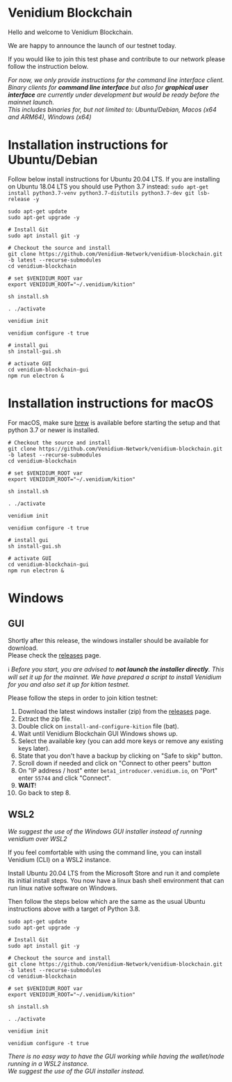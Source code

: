 # Venidium Blockchain

Hello and welcome to Venidium Blockchain.

We are happy to announce the launch of our testnet today.

If you would like to join this test phase and contribute to our network please follow the instruction below.

_For now, we only provide instructions for the command line interface client._  
_Binary clients for **command line interface** but also for **graphical user interface** are currently under development but would be ready before the mainnet launch._  
_This includes binaries for, but not limited to: Ubuntu/Debian, Macos (x64 and ARM64), Windows (x64)_

# Installation instructions for Ubuntu/Debian

Follow below install instructions for Ubuntu 20.04 LTS. If you are installing on Ubuntu 18.04 LTS you should use Python 3.7 instead: `sudo apt-get install python3.7-venv python3.7-distutils python3.7-dev git lsb-release -y`

```shell
sudo apt-get update
sudo apt-get upgrade -y

# Install Git
sudo apt install git -y

# Checkout the source and install
git clone https://github.com/Venidium-Network/venidium-blockchain.git -b latest --recurse-submodules
cd venidium-blockchain

# set $VENIDIUM_ROOT var
export VENIDIUM_ROOT="~/.venidium/kition"

sh install.sh

. ./activate

venidium init

venidium configure -t true

# install gui
sh install-gui.sh

# activate GUI
cd venidium-blockchain-gui
npm run electron &

```

# Installation instructions for macOS

For macOS, make sure [brew](https://brew.sh/) is available before starting the setup and that python 3.7 or newer is installed.

```shell
# Checkout the source and install
git clone https://github.com/Venidium-Network/venidium-blockchain.git -b latest --recurse-submodules
cd venidium-blockchain

# set $VENIDIUM_ROOT var
export VENIDIUM_ROOT="~/.venidium/kition"

sh install.sh

. ./activate

venidium init

venidium configure -t true

# install gui
sh install-gui.sh

# activate GUI
cd venidium-blockchain-gui
npm run electron &

```

# Windows

## GUI

Shortly after this release, the windows installer should be available for download.  
Please check the [releases](https://github.com/Venidium-Network/venidium-blockchain/releases) page.

ℹ️ _Before you start, you are advised to __not launch the installer directly__. This will set it up for the mainnet. We have prepared a script to install Venidium for you and also set it up for kition testnet._

Please follow the steps in order to join kition testnet:

1. Download the latest windows installer (zip) from the [releases](https://github.com/Venidium-Network/venidium-blockchain/releases) page.
1. Extract the zip file.
1. Double click on `install-and-configure-kition` file (bat).
1. Wait until Venidium Blockchain GUI Windows shows up.
1. Select the available key (you can add more keys or remove any existing keys later).
1. State that you don't have a backup by clicking on "Safe to skip" button.
1. Scroll down if needed and click on "Connect to other peers" button
1. On "IP address / host" enter `beta1_introducer.venidium.io`, on "Port" enter `55744` and click "Connect".
1. __WAIT__!
1. Go back to step 8.

## WSL2

*We suggest the use of the Windows GUI installer instead of running venidium over WSL2*

If you feel comfortable with using the command line, you can install Venidium (CLI) on a WSL2 instance.

Install Ubuntu 20.04 LTS from the Microsoft Store and run it and complete its initial install steps. You now have a linux bash shell environment that can run linux native software on Windows.

Then follow the steps below which are the same as the usual Ubuntu instructions above with a target of Python 3.8.

```shell
sudo apt-get update
sudo apt-get upgrade -y

# Install Git
sudo apt install git -y

# Checkout the source and install
git clone https://github.com/Venidium-Network/venidium-blockchain.git -b latest --recurse-submodules
cd venidium-blockchain

# set $VENIDIUM_ROOT var
export VENIDIUM_ROOT="~/.venidium/kition"

sh install.sh

. ./activate

venidium init

venidium configure -t true

```

*There is no easy way to have the GUI working while having the wallet/node running in a WSL2 instance.*  
*We suggest the use of the GUI installer instead.*
